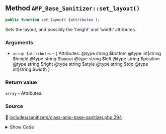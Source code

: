 ## Method `AMP_Base_Sanitizer::set_layout()`

```php
public function set_layout( $attributes );
```

Sets the layout, and possibly the &#039;height&#039; and &#039;width&#039; attributes.

### Arguments

* `array $attributes` - {      Attributes.      @type string     $bottom      @type int|string $height      @type string     $layout      @type string     $left      @type string     $position      @type string     $right      @type string     $style      @type string     $top      @type int|string $width }

### Return value

`array` - Attributes.

### Source

:link: [includes/sanitizers/class-amp-base-sanitizer.php:294](/includes/sanitizers/class-amp-base-sanitizer.php#L294-L369)

<details>
<summary>Show Code</summary>

```php
public function set_layout( $attributes ) {
	if ( isset( $attributes['layout'] ) && ( 'fill' === $attributes['layout'] || 'flex-item' !== $attributes['layout'] ) ) {
		return $attributes;
	}
	// Special-case handling for inline style that should be transformed into layout=fill.
	if ( ! empty( $attributes['style'] ) ) {
		$styles = $this->parse_style_string( $attributes['style'] );
		// Apply fill layout if top, left, bottom, right are used.
		if ( isset( $styles['position'], $styles['top'], $styles['left'], $styles['bottom'], $styles['right'] )
			&& 'absolute' === $styles['position']
			&& 0 === (int) $styles['top']
			&& 0 === (int) $styles['left']
			&& 0 === (int) $styles['bottom']
			&& 0 === (int) $styles['right']
			&& ( ! isset( $attributes['width'] ) || '100%' === $attributes['width'] )
			&& ( ! isset( $attributes['height'] ) || '100%' === $attributes['height'] )
		) {
			unset( $attributes['style'], $styles['position'], $styles['top'], $styles['left'], $styles['bottom'], $styles['right'] );
			if ( ! empty( $styles ) ) {
				$attributes['style'] = $this->reassemble_style_string( $styles );
			}
			$attributes['layout'] = 'fill';
			unset( $attributes['height'], $attributes['width'] );
			return $attributes;
		}
		// Apply fill layout if top, left, width, height are used.
		if ( isset( $styles['position'], $styles['top'], $styles['left'], $styles['width'], $styles['height'] )
			&& 'absolute' === $styles['position']
			&& 0 === (int) $styles['top']
			&& 0 === (int) $styles['left']
			&& '100%' === (string) $styles['width']
			&& '100%' === (string) $styles['height']
		) {
			unset( $attributes['style'], $styles['position'], $styles['top'], $styles['left'], $styles['width'], $styles['height'] );
			if ( ! empty( $styles ) ) {
				$attributes['style'] = $this->reassemble_style_string( $styles );
			}
			$attributes['layout'] = 'fill';
			unset( $attributes['height'], $attributes['width'] );
			return $attributes;
		}
		// Apply fill layout if width & height are 100%.
		if ( isset( $styles['position'], $attributes['width'], $attributes['height'] )
			&& 'absolute' === $styles['position']
			&& '100%' === $attributes['width']
			&& '100%' === $attributes['height']
		) {
			unset( $attributes['style'], $styles['position'], $attributes['width'], $attributes['height'] );
			if ( ! empty( $styles ) ) {
				$attributes['style'] = $this->reassemble_style_string( $styles );
			}
			$attributes['layout'] = 'fill';
			return $attributes;
		}
	}
	if ( isset( $attributes['width'], $attributes['height'] ) && '100%' === $attributes['width'] && '100%' === $attributes['height'] ) {
		unset( $attributes['width'], $attributes['height'] );
		$attributes['layout'] = 'fill';
	} else {
		if ( empty( $attributes['height'] ) ) {
			unset( $attributes['width'] );
			$attributes['height'] = self::FALLBACK_HEIGHT;
		}
		if ( empty( $attributes['width'] ) || '100%' === $attributes['width'] ) {
			$attributes['layout'] = 'fixed-height';
			$attributes['width']  = 'auto';
		}
	}
	return $attributes;
}
```

</details>
